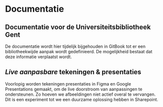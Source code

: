 # Documentatie

## Documentatie voor de Universiteitsbibliotheek Gent

De documentatie wordt hier tijdelijk bijgehouden in GitBook tot er een bibliotheekwijde aanpak wordt gedefinieerd. De mogelijkheid bestaat dat deze informatie verplaatst wordt.

## _Live aanpasbare_ tekeningen & presentaties

Voorlopig worden tekeningen presentaties in Figma en Google Presentations gemaakt, om de live doorstroom van aanpassingen te ondersteunen. Zo hoeven we afbeeldingen niet actief overal te vervangen. Dit is een experiment tot we een duurzame oplossing hebben in Sharepoint.
